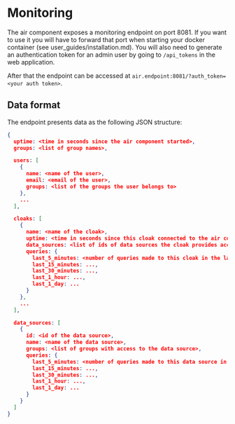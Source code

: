 # Monitoring

The air component exposes a monitoring endpoint on port 8081. If you want to use it you will have to forward that port
when starting your docker container (see user_guides/installation.md). You will also need to generate an authentication
token for an admin user by going to `/api_tokens` in the web application.

After that the endpoint can be accessed at `air.endpoint:8081/?auth_token=<your auth token>`.

## Data format

The endpoint presents data as the following JSON structure:

```json
{
  uptime: <time in seconds since the air component started>,
  groups: <list of group names>,

  users: [
    {
      name: <name of the user>,
      email: <email of the user>,
      groups: <list of the groups the user belongs to>
    },
    ...
  ],

  cloaks: [
    {
      name: <name of the cloak>,
      uptime: <time in seconds since this cloak connected to the air component>,
      data_sources: <list of ids of data sources the cloak provides access to>,
      queries: {
        last_5_minutes: <number of queries made to this cloak in the last 5 minutes>,
        last_15_minutes: ...,
        last_30_minutes: ...,
        last_1_hour: ...,
        last_1_day: ...
      }
    },
    ...
  ],

  data_sources: [
    {
      id: <id of the data source>,
      name: <name of the data source>,
      groups: <list of groups with access to the data source>,
      queries: {
        last_5_minutes: <number of queries made to this data source in the last 5 minutes>,
        last_15_minutes: ...,
        last_30_minutes: ...,
        last_1_hour: ...,
        last_1_day: ...
      }
    }
  ]
}
```

